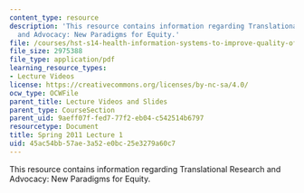 ```yaml
---
content_type: resource
description: 'This resource contains information regarding Translational Research
  and Advocacy: New Paradigms for Equity.'
file: /courses/hst-s14-health-information-systems-to-improve-quality-of-care-in-resource-poor-settings-spring-2012/45ac54bb57ae3a52e0bc25e3279a60c7_MITHST_S14S12_lec01_1101.pdf
file_size: 2975388
file_type: application/pdf
learning_resource_types:
- Lecture Videos
license: https://creativecommons.org/licenses/by-nc-sa/4.0/
ocw_type: OCWFile
parent_title: Lecture Videos and Slides
parent_type: CourseSection
parent_uid: 9aeff07f-fed7-77f2-eb04-c542514b6797
resourcetype: Document
title: Spring 2011 Lecture 1
uid: 45ac54bb-57ae-3a52-e0bc-25e3279a60c7
---
```

This resource contains information regarding Translational Research and Advocacy: New Paradigms for Equity.